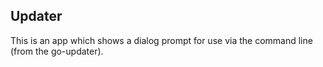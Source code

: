 
## Updater

This is an app which shows a dialog prompt for use via the command line (from the go-updater).
